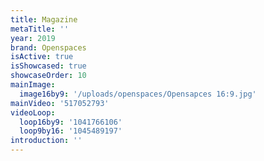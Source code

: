 ```yaml
---
title: Magazine
metaTitle: ''
year: 2019
brand: Openspaces
isActive: true
isShowcased: true
showcaseOrder: 10
mainImage:
  image16by9: '/uploads/openspaces/Opensapces 16:9.jpg'
mainVideo: '517052793'
videoLoop:
  loop16by9: '1041766106'
  loop9by16: '1045489197'
introduction: ''
---
```


